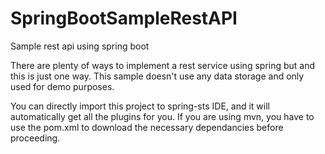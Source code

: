 # SpringBootSampleRestAPI
Sample rest api using spring boot

There are plenty of ways to implement a rest service using spring but and this is just one way.
This sample doesn't use any data storage and only used for demo purposes.

You can directly import this project to spring-sts IDE, and it will automatically get all the plugins for you.
If you are using mvn, you have to use the pom.xml to download the necessary dependancies before proceeding.
